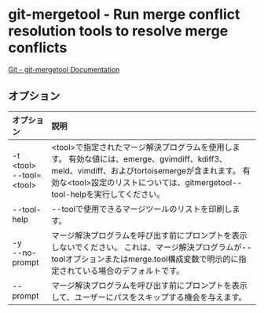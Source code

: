 # git-mergetool - Run merge conflict resolution tools to resolve merge conflicts

[Git - git-mergetool Documentation](https://git-scm.com/docs/git-mergetool)

## オプション

|オプション|説明|
|:--|:--|
|-t \<tool><br>--tool=\<tool>|\<tool>で指定されたマージ解決プログラムを使用します。 有効な値には、emerge、gvimdiff、kdiff3、meld、vimdiff、およびtortoisemergeが含まれます。 有効な\<tool>設定のリストについては、gitmergetool--tool-helpを実行してください。|
|--tool-help|--toolで使用できるマージツールのリストを印刷します。|
|-y<br>--no-prompt|マージ解決プログラムを呼び出す前にプロンプトを表示しないでください。 これは、マージ解決プログラムが--toolオプションまたはmerge.tool構成変数で明示的に指定されている場合のデフォルトです。|
|--prompt|マージ解決プログラムを呼び出す前にプロンプトを表示して、ユーザーにパスをスキップする機会を与えます。|
